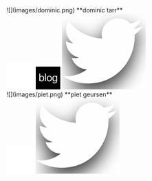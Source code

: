 <div>
![](images/dominic.png)
**dominic tarr**

  <!--
  <ul>
    <li>security</li>
    <li>open source ++</li>
    <li>sailing</li>
  </ul>
  -->

  <div class='social-links'>
    <a href='https://github.com/dominictarr/'><img src='images/github-logo.png' /></a>
    <a href='http://dominictarr.com'><img src='images/blog-icon.png' /></a>
    <a href='https://twitter.com/dominictarr'><img src='images/twitter-logo.png' /></a>
  </div>

</div>

<div>
![](images/piet.png)
**piet geursen**

  <!--
  <ul>
    <li>embedded systems</li>
    <li>teacher</li>
  </ul>
  -->

  <div class='social-links'>
    <a href='https://github.com/pietgeursen'><img src='images/github-logo.png' /></a>
    <a href='https://twitter.com/pietgeursen'><img src='images/twitter-logo.png' /></a>
  </div>

</div>

